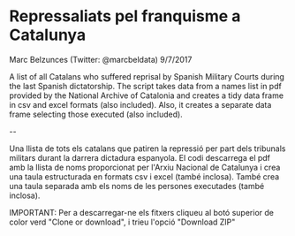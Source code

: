 Repressaliats pel franquisme a Catalunya
================
Marc Belzunces (Twitter: @marcbeldata)
9/7/2017

A list of all Catalans who suffered reprisal by Spanish Military Courts during the last Spanish dictatorship. The script takes data from a names list in pdf provided by the National Archive of Catalonia and creates a tidy data frame in csv and excel formats (also included). Also, it creates a separate data frame selecting those executed (also included).

--

Una llista de tots els catalans que patiren la repressió per part dels tribunals militars durant la darrera dictadura espanyola. El codi descarrega el pdf amb la llista de noms proporcionat per l'Arxiu Nacional de Catalunya i crea una taula estructurada en formats csv i excel (també inclosa). També crea una taula separada amb els noms de les persones executades (també inclosa).

IMPORTANT: Per a descarregar-ne els fitxers cliqueu al botó superior de color verd "Clone or download", i trieu l'opció "Download ZIP"
